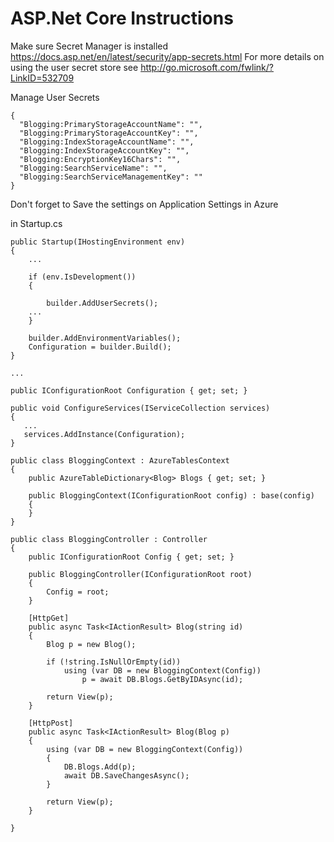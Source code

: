 ASP.Net Core Instructions
===================================

Make sure Secret Manager is installed
https://docs.asp.net/en/latest/security/app-secrets.html
For more details on using the user secret store see http://go.microsoft.com/fwlink/?LinkID=532709

Manage User Secrets
```
{
  "Blogging:PrimaryStorageAccountName": "",
  "Blogging:PrimaryStorageAccountKey": "",
  "Blogging:IndexStorageAccountName": "",
  "Blogging:IndexStorageAccountKey": "",
  "Blogging:EncryptionKey16Chars": "",
  "Blogging:SearchServiceName": "",
  "Blogging:SearchServiceManagementKey": ""
}
```

Don't forget to Save the settings on Application Settings in Azure

in Startup.cs
```
public Startup(IHostingEnvironment env)
{
    ...

    if (env.IsDevelopment())
    {

        builder.AddUserSecrets();
    ...
    }

    builder.AddEnvironmentVariables();
    Configuration = builder.Build();
}

...

public IConfigurationRoot Configuration { get; set; }

public void ConfigureServices(IServiceCollection services)
{
   ...
   services.AddInstance(Configuration);
}
```

```
public class BloggingContext : AzureTablesContext
{
    public AzureTableDictionary<Blog> Blogs { get; set; }

    public BloggingContext(IConfigurationRoot config) : base(config)
    {
    }
}
```

```
public class BloggingController : Controller
{
    public IConfigurationRoot Config { get; set; }

    public BloggingController(IConfigurationRoot root)
    {
        Config = root;
    }

	[HttpGet]
    public async Task<IActionResult> Blog(string id)
    {
        Blog p = new Blog();

        if (!string.IsNullOrEmpty(id))
            using (var DB = new BloggingContext(Config))
                p = await DB.Blogs.GetByIDAsync(id);

        return View(p);
    }

    [HttpPost]
    public async Task<IActionResult> Blog(Blog p)
    {
        using (var DB = new BloggingContext(Config))
        {
            DB.Blogs.Add(p);
            await DB.SaveChangesAsync();
        }

        return View(p);
    }

}
```